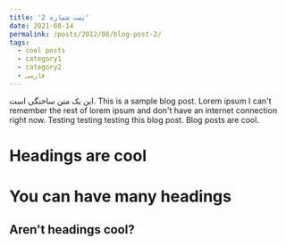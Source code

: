 ```yaml
---
title: 'پست شماره 2'
date: 2021-08-14
permalink: /posts/2012/08/blog-post-2/
tags:
  - cool posts
  - category1
  - category2
  - فارسی
---
```


این یک متن ساختگی است.
This is a sample blog post. Lorem ipsum I can't remember the rest of lorem ipsum and don't have an internet connection right now. Testing testing testing this blog post. Blog posts are cool.

Headings are cool
======

You can have many headings
======

Aren't headings cool?
------